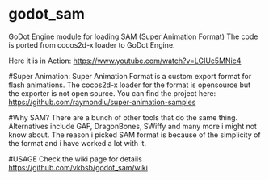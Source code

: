 # godot_sam
GoDot Engine module for loading SAM (Super Animation Format)
The code is ported from cocos2d-x loader to GoDot Engine.

Here it is in Action:
https://www.youtube.com/watch?v=LGIUc5MNic4

#Super Animation:
Super Animation Format is a custom export format for flash animations. 
The cocos2d-x loader for the format is opensource but the exporter is not 
open source. You can find the project here:
https://github.com/raymondlu/super-animation-samples

#Why SAM?
There are a bunch of other tools that do the same thing. 
Alternatives include GAF, DragonBones, SWiffy and many more i might not know about.
The reason i picked SAM format is because of the simplicity of the format and i have worked a lot with it.

#USAGE
Check the wiki page for details 
https://github.com/vkbsb/godot_sam/wiki
